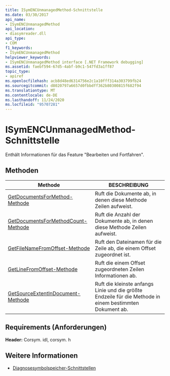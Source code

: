 ```yaml
---
title: ISymENCUnmanagedMethod-Schnittstelle
ms.date: 03/30/2017
api_name:
- ISymENCUnmanagedMethod
api_location:
- diasymreader.dll
api_type:
- COM
f1_keywords:
- ISymENCUnmanagedMethod
helpviewer_keywords:
- ISymENCUnmanagedMethod interface [.NET Framework debugging]
ms.assetid: faebf594-67d5-4abf-b9c1-547fd3a1ff87
topic_type:
- apiref
ms.openlocfilehash: acb8d48ed6314756e2c1a10fff314a303799fb24
ms.sourcegitcommit: d8020797a6657d0fbbdff362b80300815f682f94
ms.translationtype: MT
ms.contentlocale: de-DE
ms.lasthandoff: 11/24/2020
ms.locfileid: "95707281"
---
```

# <a name="isymencunmanagedmethod-interface"></a>ISymENCUnmanagedMethod-Schnittstelle

Enthält Informationen für das Feature "Bearbeiten und Fortfahren".  
  
## <a name="methods"></a>Methoden  
  
|Methode|BESCHREIBUNG|  
|------------|-----------------|  
|[GetDocumentsForMethod-Methode](isymencunmanagedmethod-getdocumentsformethod-method.md)|Ruft die Dokumente ab, in denen diese Methode Zeilen aufweist.|  
|[GetDocumentsForMethodCount-Methode](isymencunmanagedmethod-getdocumentsformethodcount-method.md)|Ruft die Anzahl der Dokumente ab, in denen diese Methode Zeilen aufweist.|  
|[GetFileNameFromOffset-Methode](isymencunmanagedmethod-getfilenamefromoffset-method.md)|Ruft den Dateinamen für die Zeile ab, die einem Offset zugeordnet ist.|  
|[GetLineFromOffset-Methode](isymencunmanagedmethod-getlinefromoffset-method.md)|Ruft die einem Offset zugeordneten Zeilen Informationen ab.|  
|[GetSourceExtentInDocument-Methode](isymencunmanagedmethod-getsourceextentindocument-method.md)|Ruft die kleinste anfangs Linie und die größte Endzeile für die Methode in einem bestimmten Dokument ab.|  
  
## <a name="requirements"></a>Requirements (Anforderungen)  

 **Header:** Corsym. idl, corsym. h  
  
## <a name="see-also"></a>Weitere Informationen

- [Diagnosesymbolspeicher-Schnittstellen](diagnostics-symbol-store-interfaces.md)
